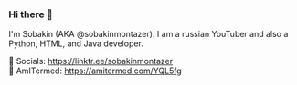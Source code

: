 ### Hi there 👋
I'm Sobakin (AKA @sobakinmontazer). I am a russian YouTuber and also a Python, HTML, and Java developer.

🌲 Socials: https://linktr.ee/sobakinmontazer <br/>
🚫 AmITermed: https://amitermed.com/YQL5fg
